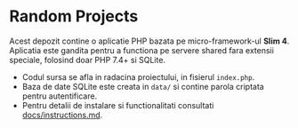# Random Projects

Acest depozit contine o aplicatie PHP bazata pe micro-framework-ul **Slim 4**. Aplicatia este gandita pentru a functiona pe servere shared fara extensii speciale, folosind doar PHP 7.4+ si SQLite.

- Codul sursa se afla in radacina proiectului, in fisierul `index.php`.
- Baza de date SQLite este creata in `data/` si contine parola criptata pentru autentificare.
- Pentru detalii de instalare si functionalitati consultati [docs/instructions.md](docs/instructions.md).
